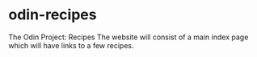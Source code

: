 # odin-recipes
The Odin Project: Recipes
The website will consist of a main index page which will have links to a few recipes.